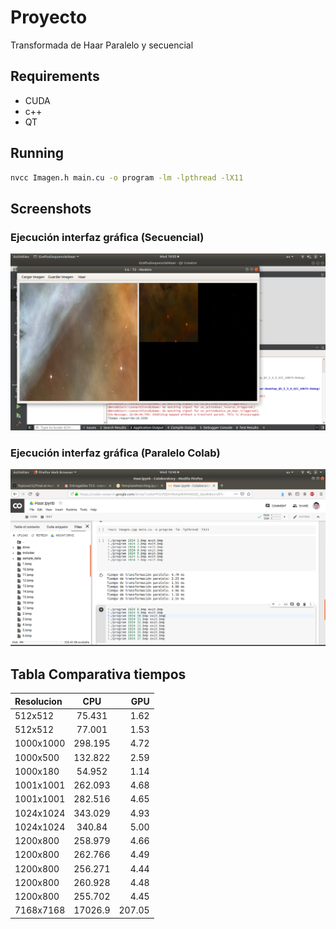 # Proyecto 

Transformada de Haar Paralelo y secuencial
## Requirements

* CUDA
* c++
* QT

## Running

```bash
nvcc Imagen.h main.cu -o program -lm -lpthread -lX11

```

## Screenshots

### Ejecución interfaz gráfica (Secuencial)

![alt text](https://raw.githubusercontent.com/RGiskard/TopicosCG/master/Final/Data/haarseq1.png)

### Ejecución interfaz gráfica (Paralelo Colab)
![alt text](https://github.com/RGiskard/TopicosCG/blob/master/Final/Data/exeColab.png)

## Tabla Comparativa tiempos
| Resolucion  | CPU  | GPU |
| :------------ |:---------------:| -----:|
| 512x512      | 75.431 | 	1.62 |
| 512x512     | 77.001       |  1.53 |
| 1000x1000 | 298.195        |    4.72 |
|1000x500|	132.822|	2.59|
|1000x180|	54.952|	1.14|
|1001x1001|	262.093|	4.68|
|1001x1001|	282.516|	4.65|
|1024x1024|	343.029|	4.93|
|1024x1024|	340.84|	5.00|
|1200x800|	258.979|	4.66|
|1200x800|	262.766|	4.49|
|1200x800|	256.271|	4.44|
|1200x800|	260.928|	4.48|
|1200x800|	255.702|	4.45|
|7168x7168|	17026.9|	207.05|







